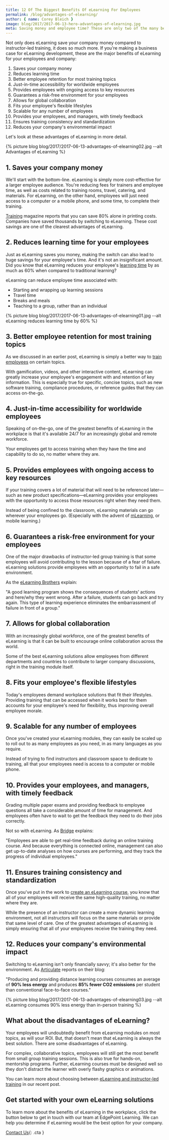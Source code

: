 ```yaml
---
title: 12 Of The Biggest Benefits Of eLearning For Employees
permalink: /blog/advantages-of-elearning/
author: { name: Corey Bleich }
image: blog/2017/2017-06-13-hero-advantages-of-elearning.jpg
meta: Saving money and employee time? These are only two of the many benefits of eLearning for your workforce. Read on to learn more.
---
```


Not only does eLearning save your company money compared to instructor-led training, it does so much more. If you're making a business case for eLearning development, these are the major benefits of eLearning for your employees and company:

1. Saves your company money
2. Reduces learning time
3. Better employee retention for most training topics
4. Just-in-time accessibility for worldwide employees
5. Provides employees with ongoing access to key resources
6. Guarantees a risk-free environment for your employees 
7. Allows for global collaboration
8. Fits your employee's flexible lifestyles
9. Scalable for any number of employees
10. Provides your employees, and managers, with timely feedback
11. Ensures training consistency and standardization
12. Reduces your company's environmental impact

Let's look at these advantages of eLearning in more detail. 

{% picture blog blog/2017/2017-06-13-advantages-of-elearning02.jpg --alt Advantages of eLearning %}

##  1. Saves your company money

We'll start with the bottom-line. eLearning is simply more cost-effective for a larger employee audience.
You're reducing fees for trainers and employee time, as well as costs related to training rooms, travel, catering, and materials. For eLearning, on the other hand, employees will just need access to a computer or a mobile phone, and some time, to complete their training.

[Training](https://trainingmag.com/why-are-our-print-budgets-so-high-digital-world) magazine reports that you can save 80% alone in printing costs. Companies have saved thousands by switching to eLearning. These cost savings are one of the clearest advantages of eLearning.

##  2. Reduces learning time for your employees

Just as eLearning saves you money, making the switch can also lead to huge savings for your employee's time. And it's not an insignificant amount. Did you know that eLearning reduces your employee's [learning time](http://www.kineo.com/us/resources/new-to-elearning/the-benefits-of-elearning) by as much as 60% when compared to traditional learning?

eLearning can reduce employee time associated with:

*  Starting and wrapping up learning sessions
*  Travel time
*  Breaks and meals
*  Teaching to a group, rather than an individual

{% picture blog blog/2017/2017-06-13-advantages-of-elearning01.jpg --alt eLearning reduces learning time by 60% %}

##  3. Better employee retention for most training topics

As we discussed in an earlier post, eLearning is simply a better way to [train employees](/blog/Instructor-led-Training-vs-eLearning/) on certain topics.

With gamification, videos, and other interactive content, eLearning can greatly increase your employee's engagement with and retention of key information. This is especially true for specific, concise topics, such as new software training, compliance procedures, or reference guides that they can access on-the-go.

##  4. Just-in-time accessibility for worldwide employees

Speaking of on-the-go, one of the greatest benefits of eLearning in the workplace is that it's available 24/7 for an increasingly global and remote workforce. 

Your employees get to access training when they have the time and capability to do so, no matter where they are.

##  5. Provides employees with ongoing access to key resources

If your training covers a lot of material that will need to be referenced later—such as new product specifications—eLearning provides your employees with the opportunity to access those resources right when they need them.

Instead of being confined to the classroom, eLearning materials can go wherever your employees go. (Especially with the advent of [mLearning](/blog/types-of-microlearning/), or mobile learning.)

##  6. Guarantees a risk-free environment for your employees

One of the major drawbacks of instructor-led group training is that some employees will avoid contributing to the lesson because of a fear of failure. eLearning solutions provide employees with an opportunity to fail in a safe environment.

As the [eLearning Brothers](http://elearningbrothers.com/the-advantages-of-elearning/) explain:

"A good learning program shows the consequences of students’ actions and here/why they went wrong. After a failure, students can go back and try again. This type of learning experience eliminates the embarrassment of failure in front of a group."

##  7. Allows for global collaboration

With an increasingly global workforce, one of the greatest benefits of eLearning is that it can be built to encourage online collaboration across the world. 

Some of the best eLearning solutions allow employees from different departments and countries to contribute to larger company discussions, right in the training module itself.

##  8. Fits your employee's flexible lifestyles

Today's employees demand workplace solutions that fit their lifestyles. Providing training that can be accessed when it works best for them accounts for your employee's need for flexibility, thus improving overall employee morale.

##  9. Scalable for any number of employees

Once you've created your eLearning modules, they can easily be scaled up to roll out to as many employees as you need, in as many languages as you require. 

Instead of trying to find instructors and classroom space to dedicate to training, all that your employees need is access to a computer or mobile phone.

##  10. Provides your employees, and managers, with timely feedback

Grading multiple paper exams and providing feedback to employee questions all take a considerable amount of time for management. And employees often have to wait to get the feedback they need to do their jobs correctly.

Not so with eLearning. As [Bridge](https://www.getbridge.com/lc/articles/benefits-of-e-learning) explains:

"Employees are able to get real-time feedback during an online training course. And because everything is connected online, management can also get up-to-date analyses on how courses are performing, and they track the progress of individual employees."

##  11. Ensures training consistency and standardization

Once you've put in the work to [create an eLearning course](/blog/How-To-Create-Your-Custom-eLearning-Course-With-25-Free-Tools/), you know that all of your employees will receive the same high-quality training, no matter where they are.

While the presence of an instructor can create a more dynamic learning environment, not all instructors will focus on the same materials or provide that same level of care. One of the greatest advantages of eLearning is simply ensuring that all of your employees receive the training they need.

##  12. Reduces your company's environmental impact

Switching to eLearning isn't only financially savvy; it's also better for the environment. As [Articulate](http://blogs.articulate.com/rapid-elearning/why-e-learning-is-so-effective/) reports on their blog:

"Producing and providing distance learning courses consumes an average of <strong>90% less energy</strong> and produces <strong>85% fewer CO2 emissions</strong> per student than conventional face-to-face courses."

{% picture blog blog/2017/2017-06-13-advantages-of-elearning03.jpg --alt eLearning consumes 90% less energy than in-person training %}

##  What about the disadvantages of eLearning?

Your employees will undoubtedly benefit from eLearning modules on most topics, as will your ROI. But, that doesn't mean that eLearning is always the best solution. There are some disadvantages of eLearning.

For complex, collaborative topics, employees will still get the most benefit from small group training sessions. This is also true for hands-on, mentorship programs. Further, eLearning courses must be designed well so they don't distract the learner with overly flashy graphics or animations. 

You can learn more about choosing between [eLearning and instructor-led training](/blog/Instructor-led-Training-vs-eLearning/) in our recent post.

##  Get started with your own eLearning solutions

To learn more about the benefits of eLearning in the workplace, click the button below to get in touch with our team at EdgePoint Learning. We can help you determine if eLearning would be the best option for your company.

[Contact Us](/contact/ ){: .cta }
